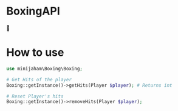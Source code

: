 # BoxingAPI
:shrug:

# How to use
```php
use minijaham\Boxing\Boxing;

# Get Hits of the player
Boxing::getInstance()->getHits(Player $player); # Returns int

# Reset Player's hits
Boxing::getInstance()->removeHits(Player $player);
```
